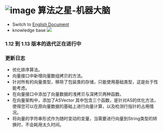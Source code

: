 # ![image](https://user-images.githubusercontent.com/113756063/194830221-abe24fcc-484b-4769-b3b7-ec6d8138f436.png) 算法之星-机器大脑

- Switch to [English Document](https://github.com/BeardedManZhao/algorithmStar/blob/main/src_code/update/1.12_1.13.md)
- knowledge base
  <a href="https://github.com/BeardedManZhao/algorithmStar/blob/main/KnowledgeDocument/knowledge%20base-Chinese.md">
  <img src = "https://user-images.githubusercontent.com/113756063/194838003-7ad14dac-b38c-4b57-a942-ba58f00baaf7.png"/>
  </a>

### 1.12 到 1.13 版本的迭代正在进行中

### 更新日志

* 优化排序算法。
* 向量接口中新增向量数组拷贝的方法。
* 针对所有的向量类型，移除了包装类的存储，只能使用基础类型，这是处于性能考虑。
* 在向量接口中添加了向量数据的浅拷贝与深拷贝两种函数。
* 在向量架构中，添加了ASVector 其中包含三个函数，是针对AS的优化方法，使得您可以在原向量数据的基础上进行向量计算，以及检测行指针的占用情况。
* 将向量的字符串形式作为随时变动的变量，当需要进行向量到String类型的转换时，不会耗用太久时间。